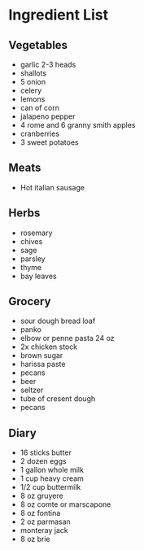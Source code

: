 # Ingredient List

## Vegetables

* garlic 2-3 heads
* shallots
* 5 onion
* celery
* lemons
* can of corn
* jalapeno pepper
* 4 rome and 6 granny smith apples
* cranberries
* 3 sweet potatoes

## Meats

* Hot italian sausage

## Herbs

* rosemary
* chives
* sage
* parsley
* thyme
* bay leaves

## Grocery

* sour dough bread loaf
* panko
* elbow or penne pasta 24 oz
* 2x chicken stock
* brown sugar
* harissa paste
* pecans
* beer
* seltzer
* tube of cresent dough
* pecans

## Diary

* 16 sticks butter
* 2 dozen eggs
* 1 gallon whole milk
* 1 cup heavy cream
* 1/2 cup buttermilk
* 8 oz gruyere
* 8 oz comte or marscapone
* 8 oz fontina
* 2 oz parmasan
* monteray jack
* 8 oz brie
